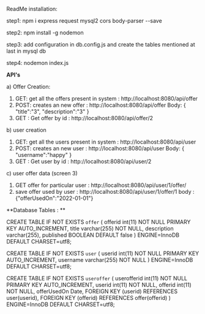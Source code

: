 ReadMe
installation:

step1: npm i express request mysql2 cors body-parser --save

step2:	npm install -g nodemon

step3: add configuration in db.config.js and create the tables mentioned at last in mysql db

step4: nodemon index.js





**API's**

a) Offer Creation:
1. GET:  get all the offers present in system :         http://localhost:8080/api/offer
2. POST: creates an new offer                 :         http://localhost:8080/api/offer
                                                        Body: {    "title":"3",    "description":"3"  }
3. GET  : Get offer by id                     :         http://localhost:8080/api/offer/2

b) user creation
1. GET:  get all the users present in system :         http://localhost:8080/api/user
2. POST: creates an new user                 :         http://localhost:8080/api/user
                                                        Body: {    "username":"happy"  }
3. GET  : Get user by id                     :         http://localhost:8080/api/user/2

c) user offer data (screen 3)
1. GET offer for particular user              :       http://localhost:8080/api/user/1/offer/    
2. save offer used by user                    :       http://localhost:8080/api/user/1/offer/1
                                                         body : {"offerUsedOn":"2022-01-01"}







**Database Tables : **

CREATE TABLE IF NOT EXISTS `offer` (
  offerid int(11) NOT NULL PRIMARY KEY AUTO_INCREMENT,
  title varchar(255) NOT NULL,
  description varchar(255),
  published BOOLEAN DEFAULT false
) ENGINE=InnoDB DEFAULT CHARSET=utf8;


CREATE TABLE IF NOT EXISTS `user` (
  userid int(11) NOT NULL PRIMARY KEY AUTO_INCREMENT,
  username varchar(255) NOT NULL
) ENGINE=InnoDB DEFAULT CHARSET=utf8;


CREATE TABLE IF NOT EXISTS `useroffer` (
  userofferid int(11) NOT NULL PRIMARY KEY AUTO_INCREMENT,
  userid int(11) NOT NULL,
  offerid int(11) NOT NULL,
  offerUsedOn Date,
  FOREIGN KEY (userid) REFERENCES user(userid),
  FOREIGN KEY (offerid) REFERENCES offer(offerid)
) ENGINE=InnoDB DEFAULT CHARSET=utf8;
